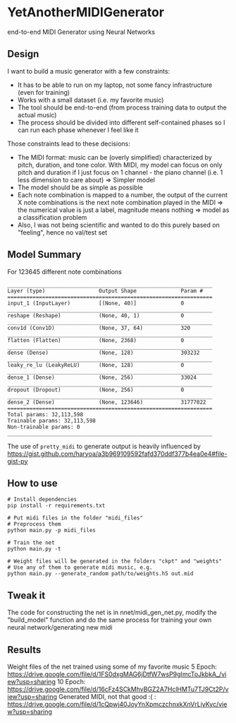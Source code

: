 # YetAnotherMIDIGenerator
end-to-end MIDI Generator using Neural Networks

## Design
I want to build a music generator with a few constraints:
- It has to be able to run on my laptop, not some fancy infrastructure (even for training)
- Works with a small dataset (i.e. my favorite music)
- The tool should be end-to-end (from process training data to output the actual music)
- The process should be divided into different self-contained phases so I can run each phase whenever I feel like it

Those constraints lead to these decisions:
- The MIDI format: music can be (overly simplified) characterized by pitch, duration, and tone color. With MIDI, my model can focus on only pitch and duration if I just focus on 1 channel - the piano channel (i.e. 1 less dimension to care about) => Simpler model
- The model should be as simple as possible
- Each note combination is mapped to a number, the output of the current X note combinations is the next note combination played in the MIDI => the numerical value is just a label, magnitude means nothing => model as a classification problem
- Also, I was not being scientific and wanted to do this purely based on "feeling", hence no val/test set

## Model Summary
For 123645 different note combinations
```
_________________________________________________________________
Layer (type)                 Output Shape              Param #
=================================================================
input_1 (InputLayer)         [(None, 40)]              0
_________________________________________________________________
reshape (Reshape)            (None, 40, 1)             0
_________________________________________________________________
conv1d (Conv1D)              (None, 37, 64)            320
_________________________________________________________________
flatten (Flatten)            (None, 2368)              0
_________________________________________________________________
dense (Dense)                (None, 128)               303232
_________________________________________________________________
leaky_re_lu (LeakyReLU)      (None, 128)               0
_________________________________________________________________
dense_1 (Dense)              (None, 256)               33024
_________________________________________________________________
dropout (Dropout)            (None, 256)               0
_________________________________________________________________
dense_2 (Dense)              (None, 123646)            31777022
=================================================================
Total params: 32,113,598
Trainable params: 32,113,598
Non-trainable params: 0
_________________________________________________________________
```

The use of `pretty_midi` to generate output is heavily influenced by https://gist.github.com/haryoa/a3b969109592fafd370ddf377b4ea0e4#file-gist-py

## How to use
```
# Install dependencies
pip install -r requirements.txt

# Put midi files in the folder "midi_files"
# Preprocess them
python main.py -p midi_files

# Train the net
python main.py -t

# Weight files will be generated in the folders "ckpt" and "weights"
# Use any of them to generate midi music, e.g.
python main.py --generate_random path/to/weights.h5 out.mid
```

## Tweak it
The code for constructing the net is in nnet/midi_gen_net.py, modify the "build_model" function and do the same process for training your own neural network/generating new midi

## Results
Weight files of the net trained using some of my favorite music
5 Epoch: https://drive.google.com/file/d/1FS0dxgMAG6jDtfW7wsP9gImcToJkbkA_/view?usp=sharing
10 Epoch: https://drive.google.com/file/d/16cFz4SCkMhvBGZ2A7HclHMTu7TJ9Ct2P/view?usp=sharing
Generated MIDI, not that good :( : https://drive.google.com/file/d/1cQpwj40JoyYnXpmczchnxkXnVrLjyKyc/view?usp=sharing
